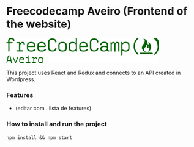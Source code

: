 # Freecodecamp Aveiro (Frontend of the website)

![alt text](./src/assets/fccaGreen.png)

This project uses React and Redux and connects to an API created in Wordpress.

### Features

- (editar com . lista de features)

### How to install and run the project

```
npm install && npm start
```

